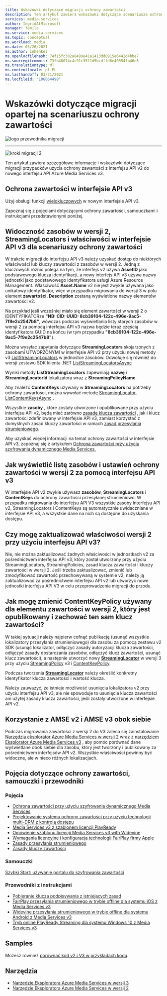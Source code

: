 ```yaml
---
title: Wskazówki dotyczące migracji ochrony zawartości
description: Ten artykuł zawiera wskazówki dotyczące scenariusza ochrony zawartości, które ułatwiają migrowanie z Azure Media Services V2 do wersji v3.
services: media-services
author: IngridAtMicrosoft
manager: femila
ms.service: media-services
ms.topic: conceptual
ms.workload: media
ms.date: 03/26/2021
ms.author: inhenkel
ms.openlocfilehash: 74f15fc302a8499e41a1413dd8915e6442d4bbe7
ms.sourcegitcommit: 73fb48074c4c91c3511d5bcdffd6e40854fb46e5
ms.translationtype: MT
ms.contentlocale: pl-PL
ms.lasthandoff: 03/31/2021
ms.locfileid: "106064498"
---
```

# <a name="content-protection-scenario-based-migration-guidance"></a>Wskazówki dotyczące migracji opartej na scenariuszu ochrony zawartości

![logo przewodnika migracji](./media/migration-guide/azure-media-services-logo-migration-guide.svg)

<hr color="#5ea0ef" size="10">

![kroki migracji 2](./media/migration-guide/steps-4.svg)

Ten artykuł zawiera szczegółowe informacje i wskazówki dotyczące migracji przypadków użycia ochrony zawartości z interfejsu API v2 do nowego interfejsu API Azure Media Services v3.

## <a name="protect-content-in-v3-api"></a>Ochrona zawartości w interfejsie API v3

Użyj obsługi funkcji [wielokluczowych](architecture-design-multi-drm-system.md) w nowym interfejsie API v3.

Zapoznaj się z pojęciami dotyczącymi ochrony zawartości, samouczkami i instrukcjami przedstawionymi poniżej.

## <a name="visibility-of-v2-assets-streaminglocators-and-properties-in-the-v3-api-for-content-protection-scenarios"></a>Widoczność zasobów w wersji 2, StreamingLocators i właściwości w interfejsie API v3 dla scenariuszy ochrony zawartości

W trakcie migracji do interfejsu API v3 należy uzyskać dostęp do niektórych właściwości lub kluczy zawartości z zasobów w wersji 2. Jedną z kluczowych różnic polega na tym, że interfejs v2 używa **AssetID** jako podstawowego klucza identyfikacji, a nowy interfejs API v3 używa nazwy jednostki jako podstawowego identyfikatora usługi Azure Resource Management.  Właściwość **Asset.Name** v2 nie jest zwykle używana jako unikatowy identyfikator, więc w przypadku migrowania do wersji 3 w polu element **zawartości. Description** zostaną wyświetlone nazwy elementów zawartości v2.

Na przykład jeśli wcześniej miało się element zawartości w wersji 2 o IDENTYFIKATORze **"NB: CID: UUID: 8cb39104-122c-496e-9ac5-7f9e2c2547b8"**, wówczas podczas wyświetlania listy starych zasobów w wersji 2 za pomocą interfejsu API v3 nazwa będzie teraz częścią identyfikatora GUID na końcu (w tym przypadku **"8cb39104-122c-496e-9ac5-7f9e2c2547b8"**).

Można wysyłać zapytania dotyczące **StreamingLocators** skojarzonych z zasobami UTWORZONYMI w interfejsie API v2 przy użyciu nowej metody v3 [ListStreamingLocators](https://docs.microsoft.com/rest/api/media/assets/liststreaminglocators) w jednostce zasobów.  Odwołuje się również do wersji zestawu SDK klienta .NET [ListStreamingLocatorsAsync](https://docs.microsoft.com/dotnet/api/microsoft.azure.management.media.assetsoperationsextensions.liststreaminglocatorsasync?view=azure-dotnet&preserve-view=true)

Wyniki metody **ListStreamingLocators** zapewniają **nazwę** i **StreamingLocatorId** lokalizatora wraz z **StreamingPolicyName**.

Aby znaleźć **ContentKeys** używany w **StreamingLocators** na potrzeby ochrony zawartości, można wywołać metodę [StreamingLocator. ListContentKeysAsync](https://docs.microsoft.com/dotnet/api/microsoft.azure.management.media.streaminglocatorsoperationsextensions.listcontentkeysasync?view=azure-dotnet&preserve-view=true) .  

Wszystkie **zasoby** , które zostały utworzone i opublikowane przy użyciu interfejsu API v2, będą mieć zarówno [zasadę klucza zawartości](https://docs.microsoft.com/azure/media-services/latest/drm-content-key-policy-concept) , jak i klucz zawartości zdefiniowany w interfejsie API v3, zamiast korzystać z domyślnych zasad kluczy zawartości w ramach [zasad przesyłania strumieniowego](https://docs.microsoft.com/azure/media-services/latest/streaming-policy-concept).

Aby uzyskać więcej informacji na temat ochrony zawartości w interfejsie API v3, zapoznaj się z artykułem [Ochrona zawartości przy użyciu szyfrowania dynamicznego Media Services.](https://docs.microsoft.com/azure/media-services/latest/drm-content-protection-concept)

## <a name="how-to-list-your-v2-assets-and-content-protection-settings-using-the-v3-api"></a>Jak wyświetlić listę zasobów i ustawień ochrony zawartości w wersji 2 za pomocą interfejsu API v3

W interfejsie API v2 zwykle używasz **zasobów**, **StreamingLocators** i **ContentKeys** do ochrony zawartości przesyłanej strumieniowo.
W przypadku migrowania do interfejsu API V3 wszystkie zasoby interfejsu API v2, StreamingLocators i ContentKeys są automatycznie uwidaczniane w interfejsie API v3, a wszystkie dane na nich są dostępne do uzyskania dostępu.

## <a name="can-i-update-v2-properties-using-the-v3-api"></a>Czy mogę zaktualizować właściwości wersji 2 przy użyciu interfejsu API v3?

Nie, nie można zaktualizować żadnych właściwości w jednostkach v2 za pośrednictwem interfejsu API v3, który został utworzony przy użyciu StreamingLocators, StreamingPolicies, zasad klucza zawartości i kluczy zawartości w wersji 2.
Jeśli trzeba zaktualizować, zmienić lub zmodyfikować zawartość przechowywaną w systemie v2, należy ją zaktualizować za pośrednictwem interfejsu API v2 lub utworzyć nowe jednostki interfejsu API V3 w celu przeprowadzenia migracji do przodu.

## <a name="how-do-i-change-the-contentkeypolicy-used-for-a-v2-asset-that-is-published-and-keep-the-same-content-key"></a>Jak mogę zmienić ContentKeyPolicy używany dla elementu zawartości w wersji 2, który jest opublikowany i zachować ten sam klucz zawartości?

W takiej sytuacji należy najpierw cofnąć publikację (usunąć wszystkie lokalizatory przesyłania strumieniowego) dla zasobu za pomocą zestawu v2 SDK (usunąć lokalizator, odłączyć zasady autoryzacji klucza zawartości, odłączyć zasady dostarczania zasobów, odłączyć klucz zawartości, usunąć klucz zawartości), a następnie utworzyć nowy **[StreamingLocator](https://docs.microsoft.com/azure/media-services/latest/streaming-locators-concept)** w wersji 3 przy użyciu [StreamingPolicy](https://docs.microsoft.com/azure/media-services/latest/streaming-policy-concept) v3 i [ContentKeyPolicy](https://docs.microsoft.com/azure/media-services/latest/drm-content-key-policy-concept).

Podczas tworzenia **[StreamingLocator](https://docs.microsoft.com/azure/media-services/latest/streaming-locators-concept)** należy określić konkretny identyfikator klucza zawartości i wartość klucza.

Należy zauważyć, że istnieje możliwość usunięcia lokalizatora v2 przy użyciu interfejsu API v3, ale nie spowoduje to usunięcia klucza zawartości ani użytej zasady klucza zawartości, jeśli zostały utworzone w interfejsie API v2.  

## <a name="using-amse-v2-and-amse-v3-side-by-side"></a>Korzystanie z AMSE v2 i AMSE v3 obok siebie

Podczas migrowania zawartości z wersji 2 do V3 zaleca się zainstalowanie [Narzędzia eksplorator Azure Media Services w wersji 2](https://github.com/Azure/Azure-Media-Services-Explorer/releases/tag/v4.3.15.0) wraz z [narzędziem Eksplorator Azure Media Services v3](https://github.com/Azure/Azure-Media-Services-Explorer) , aby pomóc porównać dane wyświetlane obok siebie dla zasobu, który jest tworzony i publikowany za pośrednictwem interfejsów API v2. Wszystkie właściwości powinny być widoczne, ale w nieco różnych lokalizacjach.  


## <a name="content-protection-concepts-tutorials-and-how-to-guides"></a>Pojęcia dotyczące ochrony zawartości, samouczki i przewodniki

### <a name="concepts"></a>Pojęcia

- [Ochrona zawartości przy użyciu szyfrowania dynamicznego Media Services](drm-content-protection-concept.md)
- [Projektowanie systemu ochrony zawartości przy użyciu technologii multi-DRM z kontrolą dostępu](architecture-design-multi-drm-system.md)
- [Media Services v3 z szablonem licencji PlayReady](drm-playready-license-template-concept.md)
- [Omówienie szablonu licencji Media Services v3 with Widevine](drm-widevine-license-template-concept.md)
- [Wymagania licencyjne i konfiguracja technologii FairPlay firmy Apple](drm-fairplay-license-overview.md)
- [Zasady przesyłania strumieniowego](streaming-policy-concept.md)
- [Zasady kluczy zawartości](drm-content-key-policy-concept.md)

### <a name="tutorials"></a>Samouczki

[Szybki Start: używanie portalu do szyfrowania zawartości](drm-encrypt-content-how-to.md)

### <a name="how-to-guides"></a>Przewodniki z instrukcjami

- [Pobieranie klucza podpisywania z istniejących zasad](drm-get-content-key-policy-dotnet-how-to.md)
- [FairPlay przesyłania strumieniowego w trybie offline dla systemu iOS z Media Services v3](drm-offline-fairplay-for-ios-concept.md)
- [Widevine przesyłania strumieniowego w trybie offline dla systemu Android z Media Services v3](drm-offline-widevine-for-android.md)
- [Tryb online PlayReady Streaming dla systemu Windows 10 z Media Services v3](drm-offline-playready-streaming-for-windows-10.md)

## <a name="samples"></a>Samples

Możesz również [porównać kod v2 i V3 w przykładach kodu](migrate-v-2-v-3-migration-samples.md).

## <a name="tools"></a>Narzędzia

- [Narzędzie Eksploratora Azure Media Services w wersji 3](https://github.com/Azure/Azure-Media-Services-Explorer)
- [Narzędzie Eksploratora Azure Media Services w wersji 2](https://github.com/Azure/Azure-Media-Services-Explorer/releases/tag/v4.3.15.0)
